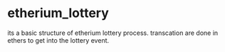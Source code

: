 # etherium_lottery

its a basic structure of etherium lottery process.
transcation are done in ethers to get into the lottery event.

